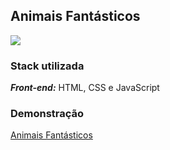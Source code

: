 ## Animais Fantásticos

<img src="https://media.licdn.com/dms/image/D4D22AQGV-0DI9xQbBw/feedshare-shrink_2048_1536/0/1715298574051?e=1718236800&v=beta&t=ge9KTkfFld170PhgADXOWtq0bcMcBQG11UeFEZSpqrE" />

### Stack utilizada
***Front-end:*** HTML, CSS e JavaScript


### Demonstração
[Animais Fantásticos](https://maahbatistaa.github.io/animais-fantasticos/)
